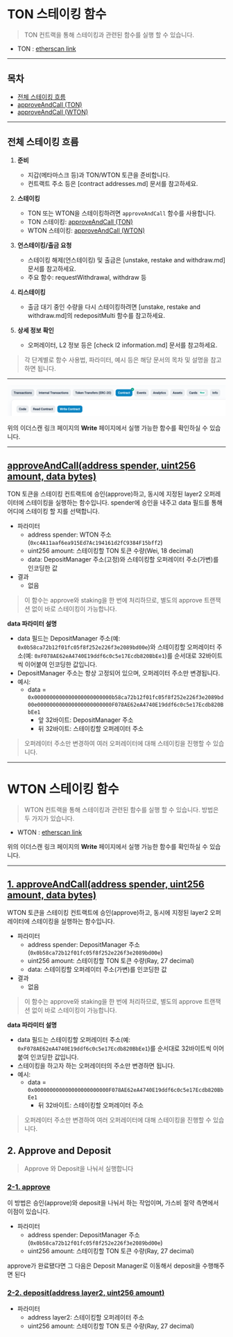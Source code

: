 # TON 스테이킹 함수
> TON 컨트랙을 통해 스테이킹과 관련된 함수를 실행 할 수 있습니다.
- TON : [etherscan link](https://etherscan.io/address/0x2be5e8c109e2197D077D13A82dAead6a9b3433C5#writeContract)

---

## 목차
- [전체 스테이킹 흐름](#전체-스테이킹-흐름)
- [approveAndCall (TON)](#approveandcalladdress-spender-uint256-amount-data-bytes)
- [approveAndCall (WTON)](#approveandcalladdress-spender-uint256-amount-data-bytes-1)

---

## 전체 스테이킹 흐름

1. **준비**
   - 지갑(메타마스크 등)과 TON/WTON 토큰을 준비합니다.
   - 컨트랙트 주소 등은 [contract addresses.md] 문서를 참고하세요.

2. **스테이킹**
   - TON 또는 WTON을 스테이킹하려면 `approveAndCall` 함수를 사용합니다.
   - TON 스테이킹: [approveAndCall (TON)](#approveandcalladdress-spender-uint256-amount-data-bytes)
   - WTON 스테이킹: [approveAndCall (WTON)](#approveandcalladdress-spender-uint256-amount-data-bytes-1)

3. **언스테이킹/출금 요청**
   - 스테이킹 해제(언스테이킹) 및 출금은 [unstake, restake and withdraw.md] 문서를 참고하세요.
   - 주요 함수: requestWithdrawal, withdraw 등

4. **리스테이킹**
   - 출금 대기 중인 수량을 다시 스테이킹하려면 [unstake, restake and withdraw.md]의 redepositMulti 함수를 참고하세요.

5. **상세 정보 확인**
   - 오퍼레이터, L2 정보 등은 [check l2 information.md] 문서를 참고하세요.

> 각 단계별로 함수 사용법, 파라미터, 예시 등은 해당 문서의 목차 및 설명을 참고하면 됩니다.

---

![Write 선택](../img/stake_ton_0.png)

위의 이더스캔 링크 페이지의 **Write** 페이지에서 실행 가능한 함수를 확인하실 수 있습니다.

*********

## [approveAndCall(address spender, uint256 amount, data bytes)](https://etherscan.io/address/0x2be5e8c109e2197D077D13A82dAead6a9b3433C5#writeContract#F3)

TON 토큰을 스테이킹 컨트랙트에 승인(approve)하고, 동시에 지정된 layer2 오퍼레이터에 스테이킹을 실행하는 함수입니다. spender에 승인을 내주고 data 필드를 통해 어디에 스테이킹 할 지를 선택합니다.

- 파라미터
  - address spender: WTON 주소(`0xc4A11aaf6ea915Ed7Ac194161d2fC9384F15bff2`)
  - uint256 amount: 스테이킹할 TON 토큰 수량(Wei, 18 decimal)
  - data: DepositManager 주소(고정)와 스테이킹할 오퍼레이터 주소(가변)를 인코딩한 값
- 결과
  - 없음

> 이 함수는 approve와 staking을 한 번에 처리하므로, 별도의 approve 트랜잭션 없이 바로 스테이킹이 가능합니다.

**data 파라미터 설명**
- data 필드는 DepositManager 주소(예: `0x0b58ca72b12f01fc05f8f252e226f3e2089bd00e`)와 스테이킹할 오퍼레이터 주소(예: `0xF078AE62eA4740E19ddf6c0c5e17Ecdb820BbEe1`)를 순서대로 32바이트씩 이어붙여 인코딩한 값입니다.
- DepositManager 주소는 항상 고정되어 있으며, 오퍼레이터 주소만 변경됩니다.
- 예시:
  - data = `0x0000000000000000000000000b58ca72b12f01fc05f8f252e226f3e2089bd00e000000000000000000000000F078AE62eA4740E19ddf6c0c5e17Ecdb820BbEe1`
    - 앞 32바이트: DepositManager 주소
    - 뒤 32바이트: 스테이킹할 오퍼레이터 주소

> 오퍼레이터 주소만 변경하여 여러 오퍼레이터에 대해 스테이킹을 진행할 수 있습니다.

*********

# WTON 스테이킹 함수
> WTON 컨트랙을 통해 스테이킹과 관련된 함수를 실행 할 수 있습니다. 방법은 두 가지가 있습니다.
- WTON : [etherscan link](https://etherscan.io/address/0xc4A11aaf6ea915Ed7Ac194161d2fC9384F15bff2#writeContract)

위의 이더스캔 링크 페이지의 **Write** 페이지에서 실행 가능한 함수를 확인하실 수 있습니다.

*********

## [1. approveAndCall(address spender, uint256 amount, data bytes)](https://etherscan.io/address/0xc4A11aaf6ea915Ed7Ac194161d2fC9384F15bff2#writeContract#F3)

WTON 토큰을 스테이킹 컨트랙트에 승인(approve)하고, 동시에 지정된 layer2 오퍼레이터에 스테이킹을 실행하는 함수입니다.

- 파라미터
  - address spender: DepositManager 주소(`0x0b58ca72b12f01fc05f8f252e226f3e2089bd00e`)
  - uint256 amount: 스테이킹할 TON 토큰 수량(Ray, 27 decimal)
  - data: 스테이킹할 오퍼레이터 주소(가변)를 인코딩한 값
- 결과
  - 없음

> 이 함수는 approve와 staking을 한 번에 처리하므로, 별도의 approve 트랜잭션 없이 바로 스테이킹이 가능합니다.

**data 파라미터 설명**
- data 필드는 스테이킹할 오퍼레이터 주소(예: `0xF078AE62eA4740E19ddf6c0c5e17Ecdb820BbEe1`)를 순서대로 32바이트씩 이어붙여 인코딩한 값입니다.
- 스테이킹을 하고자 하는 오퍼레이터의 주소만 변경하면 됩니다.
- 예시:
  - data = `0x000000000000000000000000F078AE62eA4740E19ddf6c0c5e17Ecdb820BbEe1`
    - 뒤 32바이트: 스테이킹할 오퍼레이터 주소

> 오퍼레이터 주소만 변경하여 여러 오퍼레이터에 대해 스테이킹을 진행할 수 있습니다.

## 2. Approve and Deposit
> Approve 와 Deposit을 나눠서 실행합니다
### [2-1. approve](https://etherscan.io/address/0xc4A11aaf6ea915Ed7Ac194161d2fC9384F15bff2#writeContract#F2)
이 방법은 승인(approve)와 deposit을 나눠서 하는 작업이며, 가스비 절약 측면에서 이점이 있습니다.
- 파라미터
  - address spender: DepositManager 주소(`0x0b58ca72b12f01fc05f8f252e226f3e2089bd00e`)
  - uint256 amount: 스테이킹할 TON 토큰 수량(Ray, 27 decimal)

approve가 완료됐다면 그 다음은 Deposit Manager로 이동해서 deposit을 수행해주면 된다

### [2-2. deposit(address layer2, uint256 amount)](https://etherscan.io/address/0x0b58ca72b12f01fc05f8f252e226f3e2089bd00e#writeProxyContract#F2)
- 파라미터
  - address layer2: 스테이킹할 오퍼레이터 주소
  - uint256 amount: 스테이킹할 TON 토큰 수량(Ray, 27 decimal)